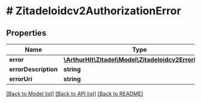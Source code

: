 # # Zitadeloidcv2AuthorizationError

## Properties

Name | Type | Description | Notes
------------ | ------------- | ------------- | -------------
**error** | [**\ArthurHlt\Zitadel\Model\Zitadeloidcv2ErrorReason**](Zitadeloidcv2ErrorReason.md) |  | [optional]
**errorDescription** | **string** |  | [optional]
**errorUri** | **string** |  | [optional]

[[Back to Model list]](../../README.md#models) [[Back to API list]](../../README.md#endpoints) [[Back to README]](../../README.md)
